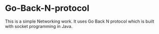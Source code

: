 # Go-Back-N-protocol

This is a simple Networking work. It uses Go Back N protocol which is built with socket programming in Java.
